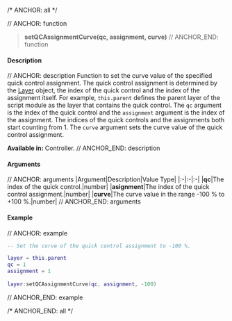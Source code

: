 /* ANCHOR: all */

// ANCHOR: function
>**setQCAssignmentCurve(qc, assignment, curve)**
// ANCHOR_END: function

#### Description

// ANCHOR: description
Function to set the curve value of the specified quick control assignment. The quick control assignment is determined by the [Layer](./Layer.md) object, the index of the quick control and the index of the assignment itself. For example, ``this.parent`` defines the parent layer of the script module as the layer that contains the quick control. The ``qc`` argument is the index of the quick control and the ``assignment`` argument is the index of the assignment. The indices of the quick controls and the assignments both start counting from 1. The ``curve`` argument sets the curve value of the quick control assignment.

**Available in:** Controller.
// ANCHOR_END: description

#### Arguments

// ANCHOR: arguments
|Argument|Description|Value Type|
|:-|:-|:-|
|**qc**|The index of the quick control.|number|
|**asignment**|The index of the quick control assignment.|number|
|**curve**|The curve value in the range -100 % to +100 %.|number|
// ANCHOR_END: arguments

#### Example

// ANCHOR: example
```lua
-- Set the curve of the quick control assignment to -100 %.

layer = this.parent
qc = 1
assignment = 1
   
layer:setQCAssignmentCurve(qc, assignment, -100)
```
// ANCHOR_END: example

/* ANCHOR_END: all */